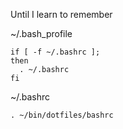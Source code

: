 Until I learn to remember

~/.bash_profile
```
if [ -f ~/.bashrc ];
then
  . ~/.bashrc
fi
```

~/.bashrc
```
. ~/bin/dotfiles/bashrc
```